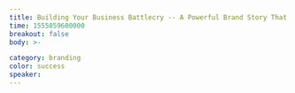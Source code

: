 ```yaml
---
title: Building Your Business Battlecry -- A Powerful Brand Story That Actually Works
time: 1555059600000
breakout: false
body: >-

category: branding
color: success
speaker:
---
```

